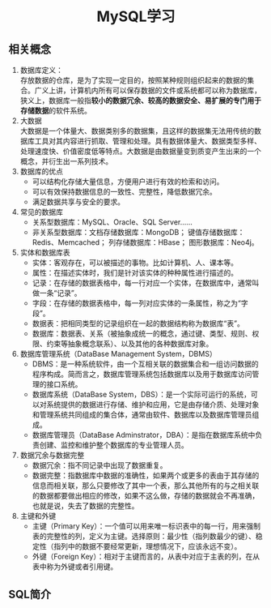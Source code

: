 # <center>MySQL学习</center>
## 相关概念
1. 数据库定义：  
   存放数据的仓库，是为了实现一定目的，按照某种规则组织起来的数据的集合。广义上讲，计算机内所有可以保存数据的文件或系统都可以称为数据库，狭义上，数据库一般指**较小的数据冗余、较高的数据安全、易扩展的专门用于存储数据**的软件系统。  
2. 大数据  
   大数据是一个体量大、数据类别多的数据集，且这样的数据集无法用传统的数据库工具对其内容进行抓取、管理和处理。具有数据体量大、数据类型多样、处理速度快、价值密度低等特点。大数据是由数据量变到质变产生出来的一个概念，并衍生出一系列技术。
3. 数据库的优点  
   + 可以结构化存储大量信息，方便用户进行有效的检索和访问。
   + 可以有效保持数据信息的一致性、完整性，降低数据冗余。
   + 满足数据共享与安全的要求。
4. 常见的数据库  
   + 关系型数据库：MySQL、Oracle、SQL Server……
   + 非关系型数据库：文档存储数据库：MongoDB；  键值存储数据库：Redis、Memcached；  列存储数据库：HBase；  图形数据库：Neo4j。  
5. 实体和数据库表  
   + 实体：客观存在，可以被描述的事物。比如计算机、人、课本等。
   + 属性：在描述实体时，我们是针对该实体的种种属性进行描述的。
   + 记录：在存储的数据表格中，每一行对应一个实体，在数据库中，通常叫做一条“记录”。
   + 字段：在存储的数据表格中，每一列对应实体的一条属性，称之为“字段”。
   + 数据表：把相同类型的记录组织在一起的数据结构称为数据库“表”。
   + 数据库：数据表、关系（被抽象成统一的概念，通过键、类型、规则、权限、约束等抽象概念联系）、以及其他的各种数据库对象。
6. 数据库管理系统（DataBase Management System，DBMS）  
   + DBMS：是一种系统软件，由一个互相关联的数据集合和一组访问数据的程序构成。简而言之，数据库管理系统包括数据库以及用于数据库访问管理的接口系统。
   + 数据库系统（DataBase System，DBS）：是一个实际可运行的系统，可以对系统提供的数据进行存储、维护和应用，它是由存储介质、处理对象和管理系统共同组成的集合体，通常由软件、数据库以及数据库管理员组成。
   + 数据库管理员（DataBase Adminstrator，DBA）：是指在数据库系统中负责创建、监控和维护整个数据库的专业管理人员。
7. 数据冗余与数据完整  
   + 数据冗余：指不同记录中出现了数据重复。
   + 数据完整：指数据库中数据的准确性，如果两个或更多的表由于其存储的信息而相关联，那么只要修改了其中一个表，那么其他所有的与之相关联的数据都要做出相应的修改，如果不这么做，存储的数据就会不再准确，也就是说，失去了数据的完整性。
8. 主键和外键
   + 主键（Primary Key）：一个值可以用来唯一标识表中的每一行，用来强制表的完整性的列，定义为主键。选择原则：最少性（指列数最少的键）、稳定性（指列中的数据不要经常更新，理想情况下，应该永远不变）。
   + 外键（Foreign Key）：相对于主键而言的，从表中对应于主表的列，在从表中称为外键或者引用键。  

## SQL简介
###
